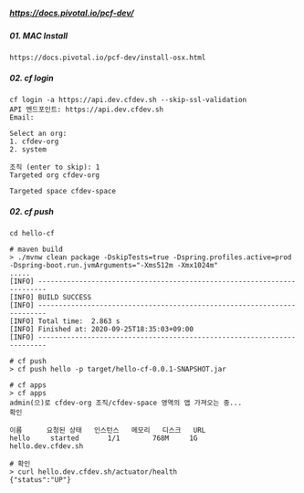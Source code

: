 ##### https://docs.pivotal.io/pcf-dev/   

##### 01. MAC Install   
    https://docs.pivotal.io/pcf-dev/install-osx.html
    
##### 02. cf login
    cf login -a https://api.dev.cfdev.sh --skip-ssl-validation
    API 엔드포인트: https://api.dev.cfdev.sh   
    Email: 
    
    Select an org:
    1. cfdev-org
    2. system
    
    조직 (enter to skip): 1
    Targeted org cfdev-org
    
    Targeted space cfdev-space    
    
##### 02. cf push
    cd hello-cf
    
    # maven build
    > ./mvnw clean package -DskipTests=true -Dspring.profiles.active=prod -Dspring-boot.run.jvmArguments="-Xms512m -Xmx1024m"
    .....
    [INFO] ------------------------------------------------------------------------
    [INFO] BUILD SUCCESS
    [INFO] ------------------------------------------------------------------------
    [INFO] Total time:  2.863 s
    [INFO] Finished at: 2020-09-25T18:35:03+09:00
    [INFO] ------------------------------------------------------------------------ 
    
    # cf push
    > cf push hello -p target/hello-cf-0.0.1-SNAPSHOT.jar
    
    # cf apps
    > cf apps
    admin(으)로 cfdev-org 조직/cfdev-space 영역의 앱 가져오는 중...
    확인
    
    이름      요청된 상태   인스턴스   메모리   디스크   URL
    hello     started       1/1        768M     1G       hello.dev.cfdev.sh
    
    # 확인
    > curl hello.dev.cfdev.sh/actuator/health
    {"status":"UP"}
    